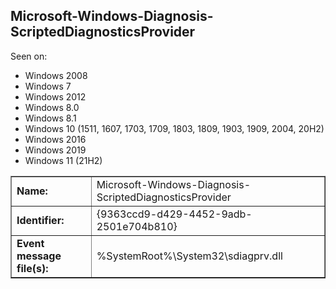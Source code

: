 ## Microsoft-Windows-Diagnosis-ScriptedDiagnosticsProvider

Seen on:
* Windows 2008
* Windows 7
* Windows 2012
* Windows 8.0
* Windows 8.1
* Windows 10 (1511, 1607, 1703, 1709, 1803, 1809, 1903, 1909, 2004, 20H2)
* Windows 2016
* Windows 2019
* Windows 11 (21H2)

<table border="1" class="docutils">
  <tbody>
    <tr>
      <td><b>Name:</b></td>
      <td>Microsoft-Windows-Diagnosis-ScriptedDiagnosticsProvider</td>
    </tr>
    <tr>
      <td><b>Identifier:</b></td>
      <td>{9363ccd9-d429-4452-9adb-2501e704b810}</td>
    </tr>
    <tr>
      <td><b>Event message file(s):</b></td>
      <td>%SystemRoot%\System32\sdiagprv.dll</td>
    </tr>
  </tbody>
</table>

&nbsp;

